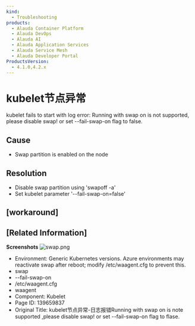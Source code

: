 ```yaml
---
kind:
  - Troubleshooting
products:
  - Alauda Container Platform
  - Alauda DevOps
  - Alauda AI
  - Alauda Application Services
  - Alauda Service Mesh
  - Alauda Developer Portal
ProductsVersion:
  - 4.1.0,4.2.x
---
```

<!-- A type of document that involves encountering a fault, diagnosing it, performing root cause analysis, and providing solutions. -->

# kubelet节点异常

kubelet fails to start with log error: Running with swap on is not supported, please disable swap! or set --fail-swap-on flag to false.

## Cause
- Swap partition is enabled on the node

## Resolution
- Disable swap partition using 'swapoff -a'
- Set kubelet parameter '--fail-swap-on=false'

## [workaround]

## [Related Information]
**Screenshots**
![swap.png](https://confluence.alauda.cn/download/attachments/24774372/swap.png?version=2&modificationDate=1522355025000&api=v2)
- Environment: Generic Kubernetes versions. Azure environments may reactivate swap after reboot; modify /etc/waagent.cfg to prevent this.
- swap
- --fail-swap-on
- /etc/waagent.cfg
- waagent
- Component: Kubelet
- Page ID: 139659837
- Original Title: kubelet节点异常-日志报错Running with swap on is note supported ,please disable swap! or set --fail-swap-on flag to flase.
